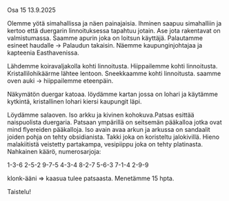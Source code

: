 Osa 15 13.9.2025

Olemme yötä simahallissa ja näen painajaisia. Ihminen saapuu simahalliin ja kertoo että duergarin linnoituksessa tapahtuu jotain. Ase jota rakentavat on valmistumassa. Saamme apurin joka on loitsun käyttäjä. Palautamme esineet haudalle -> Palaudun takaisin. Näemme kaupunginjohtajaa ja kapteenia Easthavenissa.

Lähdemme koiravaljakolla kohti linnoitusta. Hiippailemme kohti linnoitusta. Kristallilohikäärme lähtee lentoon. Sneekkaamme kohti linnoitusta. saamme oven auki -> hiippailemme eteenpäin.

Näkymätön duergar katoaa. löydämme kartan jossa on lohari ja käytämme kytkintä, kristallinen lohari kiersi kaupungit läpi.

Löydämme salaoven. Iso arkku ja kivinen kohokuva.Patsas esittää naispuolista duergaria. Patsaan ympärillä on seitsemän pääkalloa jotka ovat mind flyereiden pääkalloja. Iso avain avaa arkun ja  arkussa on sandaalit joiden pohja on tehty obsidianista. Takki joka on koristeltu jalokivillä. Hieno malakiitistä veistetty partakampa, vesipiippu joka on tehty platinasta. Nahkainen käärö, numerosarjoja:

1-3-6    2-5-2    9-7-5    4-3-4
8-2-7    5-6-3    7-1-4    2-9-9

klonk-ääni => kaasua tulee patsaasta. Menetämme 15 hpta.

Taistelu!
